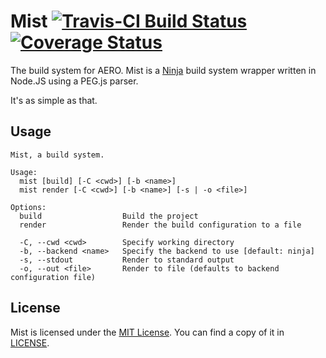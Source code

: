 # Mist [![Travis-CI Build Status](https://travis-ci.org/AERO-ff/mist.svg?branch=master)](https://travis-ci.org/AERO-ff/mist) [![Coverage Status](https://coveralls.io/repos/AERO-ff/mist/badge.svg?branch=master)](https://coveralls.io/r/AERO-ff/mist?branch=master)
The build system for AERO.
Mist is a [Ninja](https://martine.github.io/ninja/) build system wrapper written
in Node.JS using a PEG.js parser.

It's as simple as that.

## Usage
<!-- don't remove the trailing spaces in the below block! -->

```docopt
Mist, a build system.

Usage:
  mist [build] [-C <cwd>] [-b <name>]
  mist render [-C <cwd>] [-b <name>] [-s | -o <file>]

Options:
  build                  Build the project
  render                 Render the build configuration to a file
  
  -C, --cwd <cwd>        Specify working directory
  -b, --backend <name>   Specify the backend to use [default: ninja]
  -s, --stdout           Render to standard output
  -o, --out <file>       Render to file (defaults to backend configuration file)
```

## License
Mist is licensed under the [MIT License](http://opensource.org/licenses/MIT).
You can find a copy of it in [LICENSE](LICENSE).
